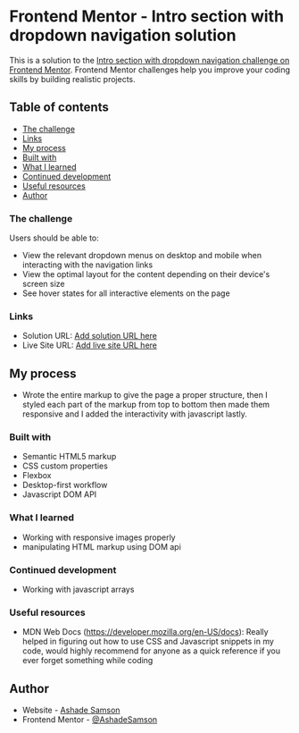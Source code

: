 # Frontend Mentor - Intro section with dropdown navigation solution

This is a solution to the [Intro section with dropdown navigation challenge on Frontend Mentor](https://www.frontendmentor.io/challenges/intro-section-with-dropdown-navigation-ryaPetHE5). Frontend Mentor challenges help you improve your coding skills by building realistic projects. 



## Table of contents

  - [The challenge](#the-challenge)
  - [Links](#links)
  - [My process](#my-process)
  - [Built with](#built-with)
  - [What I learned](#what-i-learned)
  - [Continued development](#continued-development)
  - [Useful resources](#useful-resources)
- [Author](#author)



### The challenge

Users should be able to:

- View the relevant dropdown menus on desktop and mobile when interacting with the navigation links
- View the optimal layout for the content depending on their device's screen size
- See hover states for all interactive elements on the page



### Links

- Solution URL: [Add solution URL here](https://your-solution-url.com)
- Live Site URL: [Add live site URL here](https://your-live-site-url.com)



## My process

- Wrote the entire markup to give the page a proper structure, then I styled each part of the markup from top to bottom then made them responsive and I added the interactivity with javascript lastly.



### Built with

- Semantic HTML5 markup
- CSS custom properties
- Flexbox
- Desktop-first workflow
- Javascript DOM API



### What I learned

- Working with responsive images properly
- manipulating HTML markup using DOM api



### Continued development

- Working with javascript arrays



### Useful resources

- MDN Web Docs (https://developer.mozilla.org/en-US/docs): Really helped in figuring out how to use CSS and Javascript snippets in my code, would highly recommend for anyone as a quick reference if you ever forget something while coding



## Author

- Website - [Ashade Samson](https://www.linkedin.com/in/ashadesamson18)
- Frontend Mentor - [@AshadeSamson](https://www.frontendmentor.io/profile/AshadeSamson)
